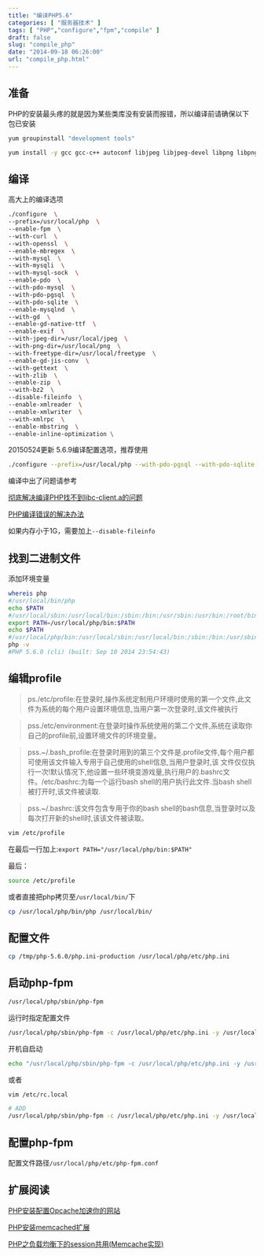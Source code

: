```yaml
---
title: "编译PHP5.6"
categories: [ "服务器技术" ]
tags: [ "PHP","configure","fpm","compile" ]
draft: false
slug: "compile_php"
date: "2014-09-18 06:26:00"
url: "compile_php.html"
---
```


## 准备

PHP的安装最头疼的就是因为某些类库没有安装而报错，所以编译前请确保以下包已安装

```bash
yum groupinstall "development tools"

yum install -y gcc gcc-c++ autoconf libjpeg libjpeg-devel libpng libpng-devel freetype freetype-devel libpng libpng-devel libxml2 libxml2-devel zlib zlib-devel glibc glibc-devel glib2 glib2-devel bzip2 bzip2-devel ncurses curl curl-devel openssl-devel gdbm-devel db4-devel libXpm-devel libX11-devel gd-devel gmp-devel readline-devel libxslt-devel expat-devel xmlrpc-c xmlrpc-c-devel
```

## 编译

高大上的编译选项

```bash
./configure  \
--prefix=/usr/local/php  \
--enable-fpm  \
--with-curl  \
--with-openssl  \
--enable-mbregex  \
--with-mysql  \
--with-mysqli  \
--with-mysql-sock  \
--enable-pdo  \
--with-pdo-mysql  \
--with-pdo-pgsql  \
--with-pdo-sqlite  \
--enable-mysqlnd  \
--with-gd  \
--enable-gd-native-ttf  \
--enable-exif  \
--with-jpeg-dir=/usr/local/jpeg  \
--with-png-dir=/usr/local/png  \
--with-freetype-dir=/usr/local/freetype  \
--enable-gd-jis-conv  \
--with-gettext  \
--with-zlib  \
--enable-zip  \
--with-bz2  \
--disable-fileinfo  \
--enable-xmlreader  \
--enable-xmlwriter  \
--with-xmlrpc  \
--enable-mbstring  \
--enable-inline-optimization \
```

20150524更新 5.6.9编译配置选项，推荐使用

```bash
./configure --prefix=/usr/local/php --with-pdo-pgsql --with-pdo-sqlite --with-zlib-dir --with-freetype-dir --enable-mbstring --with-libxml-dir=/usr --enable-xmlreader --enable-xmlwriter --enable-soap --enable-calendar --with-curl --with-mcrypt --with-zlib --with-gd --with-pgsql --disable-rpath --enable-inline-optimization --with-bz2 --with-zlib --enable-sockets --enable-sysvsem --enable-sysvshm --enable-pcntl --enable-mbregex --enable-exif --enable-bcmath --with-mhash --enable-zip --with-pcre-regex --with-mysql --with-pdo-mysql --with-mysqli --with-mysql-sock --enable-mysqlnd --with-jpeg-dir=/usr --with-png-dir=/usr --enable-gd-native-ttf --with-openssl --enable-ftp --with-imap=/usr/local/php-imap --with-imap-ssl --with-kerberos --with-gettext --with-xmlrpc --with-xsl --enable-opcache --enable-fpm --with-fpm-user=www --with-fpm-group=www --disable-fileinfo
```

编译中出了问题请参考

[彻底解决编译PHP找不到libc-client.a的问题][1]

[PHP编译错误的解决办法][2]

如果内存小于1G，需要加上`--disable-fileinfo`

## 找到二进制文件

添加环境变量

```bash
whereis php
#/usr/local/bin/php
echo $PATH
#/usr/local/sbin:/usr/local/bin:/sbin:/bin:/usr/sbin:/usr/bin:/root/bin
export PATH=/usr/local/php/bin:$PATH
echo $PATH
#/usr/local/php/bin:/usr/local/sbin:/usr/local/bin:/sbin:/bin:/usr/sbin:/usr/bin:/root/bin
php -v
#PHP 5.6.0 (cli) (built: Sep 10 2014 23:54:43)
```

## 编辑profile

> ps./etc/profile:在登录时,操作系统定制用户环境时使用的第一个文件,此文件为系统的每个用户设置环境信息,当用户第一次登录时,该文件被执行

> pss./etc/environment:在登录时操作系统使用的第二个文件,系统在读取你自己的profile前,设置环境文件的环境变量。

> pss.~/.bash_profile:在登录时用到的第三个文件是.profile文件,每个用户都可使用该文件输入专用于自己使用的shell信息,当用户登录时,该 文件仅仅执行一次!默认情况下,他设置一些环境变游戏量,执行用户的.bashrc文件。/etc/bashrc:为每一个运行bash shell的用户执行此文件.当bash shell被打开时,该文件被读取.

> pss.~/.bashrc:该文件包含专用于你的bash shell的bash信息,当登录时以及每次打开新的shell时,该该文件被读取。

```bash
vim /etc/profile
```

在最后一行加上:`export PATH="/usr/local/php/bin:$PATH"`

最后：

```bash
source /etc/profile
```

或者直接把php拷贝至`/usr/local/bin/`下

```bash
cp /usr/local/php/bin/php /usr/local/bin/
```

## 配置文件

```bash
cp /tmp/php-5.6.0/php.ini-production /usr/local/php/etc/php.ini
```

## 启动php-fpm

```bash
/usr/local/php/sbin/php-fpm
```

运行时指定配置文件

```bash
/usr/local/php/sbin/php-fpm -c /usr/local/php/etc/php.ini -y /usr/local/php/etc/php-fpm.conf
```

开机自启动

```bash
echo "/usr/local/php/sbin/php-fpm -c /usr/local/php/etc/php.ini -y /usr/local/php/etc/php-fpm.conf" >> /etc/rc.local
```

或者

```bash
vim /etc/rc.local

# ADD
/usr/local/php/sbin/php-fpm -c /usr/local/php/etc/php.ini -y /usr/local/php/etc/php-fpm.conf
```

## 配置php-fpm

配置文件路径`/usr/local/php/etc/php-fpm.conf`

## 扩展阅读

[PHP安装配置Opcache加速你的网站][3]

[PHP安装memcached扩展][4]

[PHP之负载均衡下的session共用(Memcache实现)][5]


  [1]: https://blog.phpgao.com/libc-client-404.html
  [2]: https://blog.phpgao.com/php_configuration_error.html
  [3]: https://blog.phpgao.com/php-opcache-optimize.html
  [4]: https://blog.phpgao.com/php-memcached-extension-installation.html
  [5]: https://blog.phpgao.com/memcache_session.html
